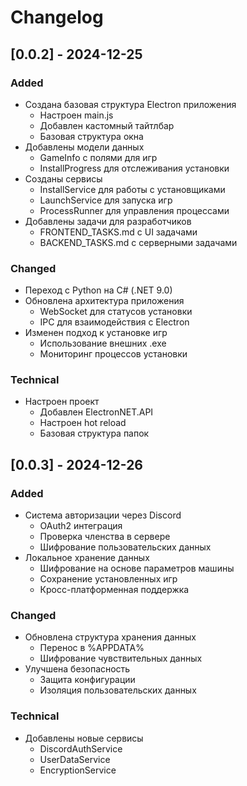# Changelog

## [0.0.2] - 2024-12-25

### Added
- Создана базовая структура Electron приложения
  - Настроен main.js
  - Добавлен кастомный тайтлбар
  - Базовая структура окна
- Добавлены модели данных
  - GameInfo с полями для игр
  - InstallProgress для отслеживания установки
- Созданы сервисы
  - InstallService для работы с установщиками
  - LaunchService для запуска игр
  - ProcessRunner для управления процессами
- Добавлены задачи для разработчиков
  - FRONTEND_TASKS.md с UI задачами
  - BACKEND_TASKS.md с серверными задачами

### Changed
- Переход с Python на C# (.NET 9.0)
- Обновлена архитектура приложения
  - WebSocket для статусов установки
  - IPC для взаимодействия с Electron
- Изменен подход к установке игр
  - Использование внешних .exe
  - Мониторинг процессов установки

### Technical
- Настроен проект
  - Добавлен ElectronNET.API
  - Настроен hot reload
  - Базовая структура папок

## [0.0.3] - 2024-12-26

### Added
- Система авторизации через Discord
  - OAuth2 интеграция
  - Проверка членства в сервере
  - Шифрование пользовательских данных
- Локальное хранение данных
  - Шифрование на основе параметров машины
  - Сохранение установленных игр
  - Кросс-платформенная поддержка

### Changed
- Обновлена структура хранения данных
  - Перенос в %APPDATA%
  - Шифрование чувствительных данных
- Улучшена безопасность
  - Защита конфигурации
  - Изоляция пользовательских данных

### Technical
- Добавлены новые сервисы
  - DiscordAuthService
  - UserDataService
  - EncryptionService
